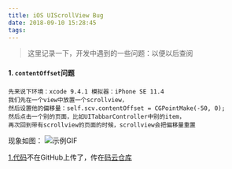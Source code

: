 ```yaml
---
title: iOS UIScrollView Bug
date: 2018-09-10 15:28:45
tags:
---
```


> 这里记录一下，开发中遇到的一些问题：以便以后查阅

#### 1. `contentOffset`问题
```
先来说下环境：xcode 9.4.1 模拟器：iPhone SE 11.4
我们先在一个view中放置一个scrollview，
然后设置他的偏移量：self.scv.contentOffset = CGPointMake(-50, 0);
然后点击一个别的页面，比如UITabbarController中别的item，
再次回到带有scrollview的页面的时候，scrollview会把偏移量重置
```
现象如图：
![示例GIF](https://upload-images.jianshu.io/upload_images/1241385-d44a470354f3e70d.gif?imageMogr2/auto-orient/strip)

[1.代码](https://gitee.com/WooNoah/UIScrollviewBugDemo.git)不在GitHub上传了，传在[码云仓库](https://gitee.com/WooNoah/UIScrollviewBugDemo.git)

